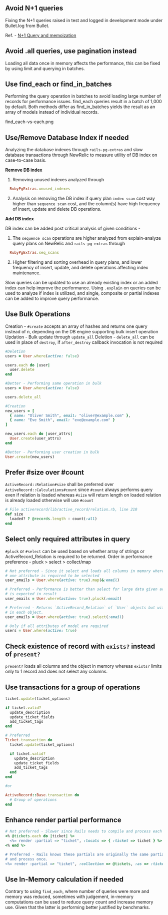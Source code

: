 ## Avoid N+1 queries

Fixing the N+1 queries raised in test and logged in development mode under Bullet.log from Bullet.

Ref. - [N+1 Query and memoization](https://courses.bigbinaryacademy.com/learn-rubyonrails/n-1-queries/)

## Avoid .all queries, use pagination instead

Loading all data once in memory affects the performance, this can be fixed by using limit and querying in batches.

## Use find_each or find_in_batches

Performing the query operation in batches to avoid loading large number of records for performance issues. find_each queries result in a batch of 1,000 by default. Both methods differ as find_in_batches yields the result as an array of models instead of individual records.

<image>find_each-vs-each.png</image>

## Use/Remove Database Index if needed

Analyzing the database indexes through `rails-pg-extras` and slow database transactions through NewRelic to measure utility of DB index on case-to-case basis.

**Remove DB index**

1. Removing unused indexes analyzed through

```ruby
  RubyPgExtras.unused_indexes
```

2. Analysis on removing the DB index if query plan `index scan` cost way higher than `sequence scan` cost, and the column(s) have high frequency of insert, update and delete DB operations.

**Add DB index**

DB index can be added post critical analysis of given conditions -

1. The `sequence scan` operations are higher analyzed from explain-analyze query plans on NewRelic and `rails-pg-extras` through

```ruby
  RubyPgExtras.seq_scans
```
2. Higher filtering and sorting overhead in query plans, and lower frequency of insert, update, and delete operations affecting index maintenance.

Slow queries can be updated to use an already existing index or an added index can help improve the performance. Using `.explain` on queries can be used to analyze if index is utilized, and single, composite or partial indexes can be added to improve query performance.

## Use Bulk Operations

Creation - `#create` accepts an array of hashes and returns one query instead of n, depending on the DB engine supporting bulk insert operation
Updation - Bulk update through `update_all`
Deletion - `delete_all` can be used in place of `destroy`, if `after_destroy` callback invocation is not required

```ruby
#Deletion
users = User.where(active: false)

users.each do |user|
  user.delete
end

#Better - Performing same operation in bulk
users = User.where(active: false)

users.delete_all

#Creation
new_users = [
  { name: "Oliver Smith", email: "oliver@example.com" },
  { name: "Eve Smith", email: "eve@example.com" }
]

new_users.each do |user_attrs|
  User.create(user_attrs)
end

#Better - Performing user creation in bulk
User.create(new_users)
```

## Prefer #size over #count

`ActiveRecord::Relation#size` shall be preferred over `ActiveRecord::Calculations#count` since `#count` always performs query even if relation is loaded whereas `#size` will return length on loaded relation is already loaded otherwise will use `#count`

```ruby
# File activerecord/lib/active_record/relation.rb, line 210
def size
  loaded? ? @records.length : count(:all)
end
```

## Select only required attributes in query

`#pluck` or `#select` can be used based on whether array of strings or ActiveRecord_Relation is required to be returned. Order in performance preference - pluck > select > collect/map

```ruby
# Not preferred - Since it select and loads all columns in memory where only
# one attribute is required to be selected
user_emails = User.where(active: true).map(&:email)

# Preferred - Performance is better than select for large data given array of strings
# is expected in result
user_emails = User.where(active: true).pluck(:email)

# Preferred - Returns `ActiveRecord_Relation` of `User` objects but with only the requested attribute(s)
# in each object.
user_emails = User.where(active: true).select(:email)

# Only if all attributes of model are required
users = User.where(active: true)
```

## Check existence of record with `exists?` instead of `present?`

`present?` loads all columns and the object in memory whereas `exists?` limits only to 1 record and does not select any columns.

## Use transactions for a group of operations

```ruby
ticket.update(ticket_options)

if ticket.valid?
  update_description
  update_ticket_fields
  add_ticket_tags
end

# Preferred
Ticket.transaction do
  ticket.update(ticket_options)

  if ticket.valid?
    update_description
    update_ticket_fields
    add_ticket_tags
  end
end

#or

ActiveRecord::Base.transaction do
  # Group of operations
end
```

## Enhance render partial performance

```ruby
# Not preferred - Slower since Rails needs to compile and process each partial once.
<% @tickets.each do |ticket| %>
  <%= render :partial => "ticket", :locals => { :ticket => ticket } %>
<% end %>

# Preferred - Rails knows these partials are originally the same partial, so it only needs to compile
# and process once.
<%= render :partial => "ticket", :collection => @tickets, :as => :ticket %>
```

## Use In-Memory calculation if needed

Contrary to using `find_each`, where number of queries were more and memory was reduced, sometimes with judgement, in-memory computations can be used to reduce query count and increase memory use. Given that the latter is performing better justified by benchmarks.

